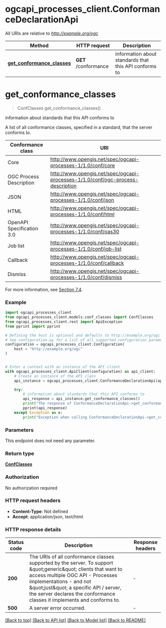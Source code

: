 # ogcapi_processes_client.ConformanceDeclarationApi

All URIs are relative to *http://example.org/ogc*

Method | HTTP request | Description
------------- | ------------- | -------------
[**get_conformance_classes**](ConformanceDeclarationApi.md#get_conformance_classes) | **GET** /conformance | information about standards that this API conforms to


# **get_conformance_classes**
> ConfClasses get_conformance_classes()

information about standards that this API conforms to

A list of all conformance classes, specified in a standard, that the server conforms to.

| Conformance class | URI |
|-----------|-------|
|Core|http://www.opengis.net/spec/ogcapi-processes-1/1.0/conf/core|
|OGC Process Description|http://www.opengis.net/spec/ogcapi-processes-1/1.0/conf/ogc-process-description|
|JSON|http://www.opengis.net/spec/ogcapi-processes-1/1.0/conf/json|
|HTML|http://www.opengis.net/spec/ogcapi-processes-1/1.0/conf/html|
|OpenAPI Specification 3.0|http://www.opengis.net/spec/ogcapi-processes-1/1.0/conf/oas30|
|Job list|http://www.opengis.net/spec/ogcapi-processes-1/1.0/conf/job-list|
|Callback|http://www.opengis.net/spec/ogcapi-processes-1/1.0/conf/callback|
|Dismiss|http://www.opengis.net/spec/ogcapi-processes-1/1.0/conf/dismiss|

For more information, see [Section 7.4](https://docs.ogc.org/is/18-062r2/18-062r2.html#sc_conformance_classes).


### Example


```python
import ogcapi_processes_client
from ogcapi_processes_client.models.conf_classes import ConfClasses
from ogcapi_processes_client.rest import ApiException
from pprint import pprint

# Defining the host is optional and defaults to http://example.org/ogc
# See configuration.py for a list of all supported configuration parameters.
configuration = ogcapi_processes_client.Configuration(
    host = "http://example.org/ogc"
)


# Enter a context with an instance of the API client
with ogcapi_processes_client.ApiClient(configuration) as api_client:
    # Create an instance of the API class
    api_instance = ogcapi_processes_client.ConformanceDeclarationApi(api_client)

    try:
        # information about standards that this API conforms to
        api_response = api_instance.get_conformance_classes()
        print("The response of ConformanceDeclarationApi->get_conformance_classes:\n")
        pprint(api_response)
    except Exception as e:
        print("Exception when calling ConformanceDeclarationApi->get_conformance_classes: %s\n" % e)
```



### Parameters

This endpoint does not need any parameter.

### Return type

[**ConfClasses**](ConfClasses.md)

### Authorization

No authorization required

### HTTP request headers

 - **Content-Type**: Not defined
 - **Accept**: application/json, text/html

### HTTP response details

| Status code | Description | Response headers |
|-------------|-------------|------------------|
**200** | The URIs of all conformance classes supported by the server.  To support \&quot;generic\&quot; clients that want to access multiple OGC API - Processes implementations - and not \&quot;just\&quot; a specific API / server, the server declares the conformance classes it implements and conforms to. |  -  |
**500** | A server error occurred. |  -  |

[[Back to top]](#) [[Back to API list]](../README.md#documentation-for-api-endpoints) [[Back to Model list]](../README.md#documentation-for-models) [[Back to README]](../README.md)

